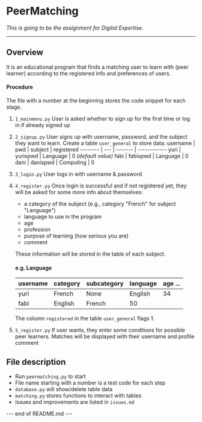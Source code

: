 # PeerMatching

*This is going to be the assignment for Digital Expertise.*

------------------------------------

## **Overview**

It is an educational program that finds a matching user to learn with (peer learner) according to the registered info and preferences of users.

#### Procedure
The file with a number at the beginning stores the code snippet for each stage.

1. `1_mainmenu.py` User is asked whether to sign up for the first time or log in if already signed up

1. `2_signup.py` User signs up with username, password, and the subject they want to learn. Create a table `user_general` to store data.
    username | pwd | subject | registered
    -------- | --- | ------- | ------------
    yuri | yurispwd | Language | 0 *(default value)*
    fabi | fabispwd | Language | 0
    dani | danispwd | Computing | 0

1. `3_login.py` User logs in with username & password

1. `4_register.py` Once login is successful and if not registered yet, they will be asked for some more info about themselves:
    * a category of the subject (e.g., category "French" for subject "Language")
    * language to use in the program
    * age
    * profession
    * purpose of learning (how serious you are)
    * comment
    
   These information will be stored in the table of each subject.
   #### e.g. Language
    username | category | subcategory | language | age ...
    -------- | -------- | ----------- | -------- | ---
    yuri | French | None | English | 34
    fabi | English | French | 50
    
   The column `registered` in the table `user_general` flags 1.
  
1. `5_register.py` If user wants, they enter some conditions for possible peer learners. Matches will be displayed with their username and profile comment


## File description
* Run `peermatching.py` to start
* File name starting with a number is a test code for each step
* `database.py` will show/delete table data
* `matching.py` stores functions to interact with tables
* Issues and improvements are listed in `issues.md`



--- end of README.md ---
